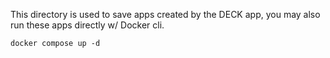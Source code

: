 This directory is used to save apps created by the DECK app, you may also run these apps directly w/ Docker cli.

```
docker compose up -d
```
